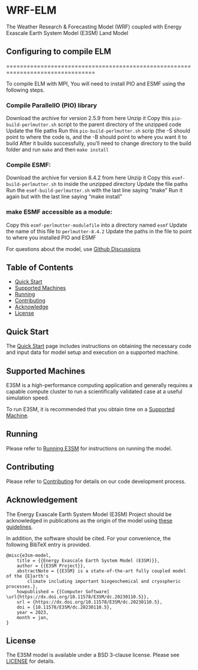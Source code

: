 # WRF-ELM
The Weather Research & Forecasting Model (WRF) coupled with Energy Exascale Earth System Model (E3SM) Land Model

## Configuring to compile ELM
================================================================================

To compile ELM with MPI, You will need to install PIO and ESMF using the following steps.

### Compile ParallelIO (PIO) library 
Download the archive for version 2.5.9 from here
Unzip it
Copy this `pio-build-perlmutter.sh` script to the parent directory of the unzipped code
Update the file paths
Run this `pio-build-perlmutter.sh` scrip (the -S should point to where the code is, and the -B should point to where you want it to build
After it builds successfully, you’ll need to change directory to the build folder and run `make` and then `make install`
 
### Compile ESMF:
Download the archive for version 8.4.2 from here
Unzip it
Copy this `esmf-build-perlmutter.sh` to inside the unzipped directory
Update the file paths
Run the `esmf-build-perlmutter.sh` with the last line saying “make”
Run it again but with the last line saying “make install”
 
### make ESMF accessible as a module:
Copy this `esmf-perlmutter-modulefile` into a directory named `esmf`
Update the name of this file to `perlmutter-8.4.2`
Update the paths in the file to point to where you installed PIO and ESMF


For questions about the model, use [Github Discussions](https://github.com/E3SM-Project/E3SM/discussions)

Table of Contents 
--------------------------------------------------------------------------------
- [Quick Start](#quickstart)
- [Supported Machines](#supportedmachines)
- [Running](#running)
- [Contributing](#contributing)
- [Acknowledge](#acknowledge)
- [License](#license)

Quick Start
--------------------------------------------------------------------------------
The [Quick Start](https://e3sm.org/model/running-e3sm/e3sm-quick-start/) page 
includes instructions on obtaining the necessary code and input data for model 
setup and execution on a supported machine.

Supported Machines 
--------------------------------------------------------------------------------
E3SM is a high-performance computing application and generally requires a
capable compute cluster to run a scientifically validated case at a useful
simulation speed.

To run E3SM, it is recommended that you obtain time on a 
[Supported Machine](https://e3sm.org/model/running-e3sm/supported-machines/).

Running
--------------------------------------------------------------------------------
Please refer to [Running E3SM](https://e3sm.org/model/running-e3sm/) 
 for instructions on running the model. 

Contributing
--------------------------------------------------------------------------------
Please refer to [Contributing](CONTRIBUTING.md) for details on our code development
process.

Acknowledgement
--------------------------------------------------------------------------------
The Energy Exascale Earth System Model (E3SM) Project should be acknowledged in
publications as the origin of the model using
[these guidelines](https://e3sm.org/resources/policies/acknowledge-e3sm/).

In addition, the software should be cited.  For your convenience,
the following BibTeX entry is provided.
```TeX
@misc{e3sm-model,
	title = {{Energy Exascale Earth System Model (E3SM)}},
	author = {{E3SM Project}},
	abstractNote = {{E3SM} is a state-of-the-art fully coupled model of the {E}arth's 
		climate including important biogeochemical and cryospheric processes.},
	howpublished = {[Computer Software] \url{https://dx.doi.org/10.11578/E3SM/dc.20230110.5}},
	url = {https://dx.doi.org/10.11578/E3SM/dc.20230110.5},
	doi = {10.11578/E3SM/dc.20230110.5},
	year = 2023,
	month = jan,
}
```

License
--------------------------------------------------------------------------------
The E3SM model is available under a BSD 3-clause license.
Please see [LICENSE](LICENSE) for details.

